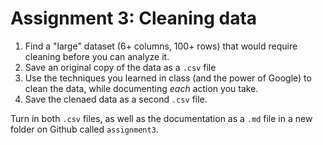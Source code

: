 # Assignment 3: Cleaning data

1. Find a "large" dataset (6+ columns, 100+ rows) that would require cleaning before you can analyze it. 
2. Save an original copy of the data as a `.csv` file
3. Use the techniques you learned in class (and the power of Google) to clean the data, while documenting _each_ action you take. 
4. Save the clenaed data as a second `.csv` file.

Turn in both `.csv` files, as well as the documentation as a `.md` file in a new folder on Github called `assignment3`.